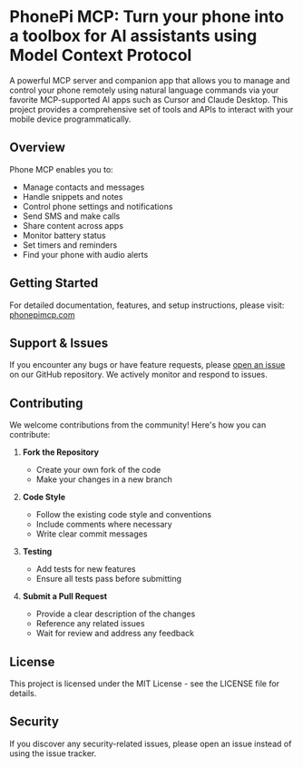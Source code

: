 # PhonePi MCP: Turn your phone into a toolbox for AI assistants using Model Context Protocol

A powerful MCP server and companion app that allows you to manage and control your phone remotely using natural language commands via your favorite MCP-supported AI apps such as Cursor and Claude Desktop. This project provides a comprehensive set of tools and APIs to interact with your mobile device programmatically.

## Overview

Phone MCP enables you to:
- Manage contacts and messages
- Handle snippets and notes
- Control phone settings and notifications
- Send SMS and make calls
- Share content across apps
- Monitor battery status
- Set timers and reminders
- Find your phone with audio alerts

## Getting Started

For detailed documentation, features, and setup instructions, please visit:
[phonepimcp.com](https://phonepimcp.com)

## Support & Issues

If you encounter any bugs or have feature requests, please [open an issue](https://github.com/yourusername/phone-mcp/issues) on our GitHub repository. We actively monitor and respond to issues.

## Contributing

We welcome contributions from the community! Here's how you can contribute:

1. **Fork the Repository**
   - Create your own fork of the code
   - Make your changes in a new branch

2. **Code Style**
   - Follow the existing code style and conventions
   - Include comments where necessary
   - Write clear commit messages

3. **Testing**
   - Add tests for new features
   - Ensure all tests pass before submitting

4. **Submit a Pull Request**
   - Provide a clear description of the changes
   - Reference any related issues
   - Wait for review and address any feedback

## License

This project is licensed under the MIT License - see the LICENSE file for details.

## Security

If you discover any security-related issues, please open an issue instead of using the issue tracker.
